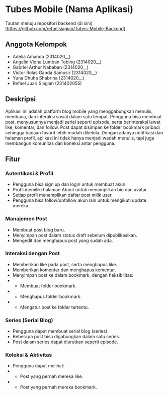 # Tubes Mobile (Nama Aplikasi)

Tautan menuju repositori backend (di sini)[https://github.com/refaelsiagian/Tubes-Mobile-Backend]
## Anggota Kelompok
- Adelia Amanda (2314020__)
- Angelin Viona Lumban Tobing (2314020__)
- Gabriel Arthur Nababan (2314020__)
- Victor Rolas Ganda Samosir (2314020__)
- Yuna Dhuha Shabrina (2314020__)
- Refael Juari Siagian (231402055)

## Deskripsi
Aplikasi ini adalah platform blog mobile yang menggabungkan menulis, membaca, dan interaksi sosial dalam satu tempat. Pengguna bisa membuat post, menyusunnya menjadi serial seperti episode, serta berinteraksi lewat like, komentar, dan follow. Post dapat disimpan ke folder bookmark pribadi sehingga bacaan favorit lebih mudah dikelola. Dengan adanya notifikasi dan halaman profil, aplikasi ini tidak hanya menjadi wadah menulis, tapi juga membangun komunitas dan koneksi antar pengguna.

## Fitur

### Autentikasi & Profil
- Pengguna bisa sign up dan login untuk membuat akun.
- Profil memiliki halaman About untuk menampilkan bio dan avatar.
- Setiap profil menampilkan daftar post milik user.
- Pengguna bisa follow/unfollow akun lain untuk mengikuti update mereka.

### Manajemen Post
- Membuat post blog baru.
- Menyimpan post dalam status draft sebelum dipublikasikan.
- Mengedit dan menghapus post yang sudah ada.

### Interaksi dengan Post
- Memberikan like pada post, serta menghapus like.
- Memberikan komentar dan menghapus komentar.
- Menyimpan post ke dalam bookmark, dengan fleksibilitas:
- - Membuat folder bookmark.
- - Menghapus folder bookmark.
- - Mengatur post ke folder tertentu.

### Series (Serial Blog)
- Pengguna dapat membuat serial blog (series).
- Beberapa post bisa digabungkan dalam satu series.
- Post dalam series dapat diurutkan seperti episode.

### Koleksi & Aktivitas
- Pengguna dapat melihat:
- - Post yang pernah mereka like.
- - Post yang pernah mereka bookmark.
 
